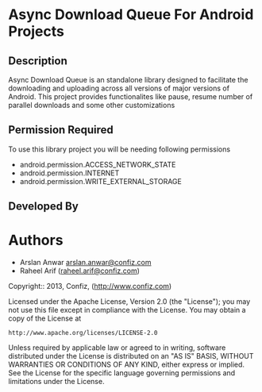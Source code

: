 Async Download Queue For Android Projects
=========================================

Description
-----------
Async Download Queue is an standalone library designed to facilitate the downloading and uploading across all versions of major versions of Android.
This project provides functionalites like pause, resume number of parallel downloads and some other customizations


Permission Required
-------------------
To use this library project you will be needing following permissions

- android.permission.ACCESS_NETWORK_STATE
- android.permission.INTERNET
- android.permission.WRITE_EXTERNAL_STORAGE

Developed By
------------



Authors
======
* Arslan Anwar <arslan.anwar@confiz.com>
* Raheel Arif (raheel.arif@confiz.com)

Copyright:: 2013, Confiz, (http://www.confiz.com)

Licensed under the Apache License, Version 2.0 (the "License"); you may not use this file except in compliance with the License. You may obtain a copy of the License at

`http://www.apache.org/licenses/LICENSE-2.0`

Unless required by applicable law or agreed to in writing, software distributed under the License is distributed on an "AS IS" BASIS, WITHOUT WARRANTIES OR CONDITIONS OF ANY KIND, either express or implied. See the License for the specific language governing permissions and limitations under the License.
